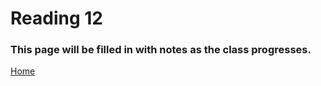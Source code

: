 # Reading 12

### This page will be filled in with notes as the class progresses.

[Home](README.md)
